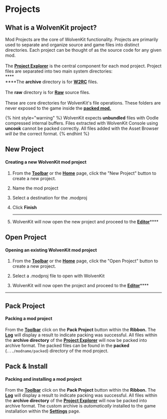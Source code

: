 # Projects

## What is a WolvenKit project?

Mod Projects are the core of WolvenKit functionality. Projects are primarily used to separate and organize source and game files into distinct directories. Each project can be thought of as the source code for any given mod.\
\
The [**Project Explorer**](editor/project-explorer.md) is the central component for each mod project. Project files are separated into two main system directories:\
****\
****The **archive** directory is for [**W2RC**](../help/glossary.md#cr-2-w) files.\
\
The **raw** directory is for [**Raw**](../help/glossary.md#raw) source files.\
\
These are core directories for WolvenKit's file operations. These folders are never exposed to the game inside the [**packed mod.**](../help/glossary.md#packed)

{% hint style="warning" %}
WolvenKit expects **unbundled** files with Oodle compressed internal buffers. Files extracted with WolvenKit Console using **uncook** cannot be packed correctly. All files added with the Asset Browser _will be_ the correct format.
{% endhint %}

## New Project

#### Creating a new WolvenKit mod project

1.  From the [**Toolbar**](editor/toolbar.md#new-project) or the [**Home**](home.md) page, click the "New Project" button to create a new project.


2.  Name the mod project


3.  Select a destination for the .modproj


4.  Click **Finish**

    ****
5. WolvenKit will now open the new project and proceed to the [**Editor**](editor/)****

## Open Project

#### Opening an existing WolvenKit mod project

1.  From the [**Toolbar**](editor/toolbar.md#open-project) or the [**Home**](home.md) page, click the "Open Project" button to create a new project.


2.  Select a .modproj file to open with WolvenKit


3. WolvenKit will now open the project and proceed to the [**Editor**](editor/)****

****

## Pack Project

#### Packing a mod project

From the [**Toolbar**](editor/toolbar.md#pack-project) click on the **Pack Project** button within the **Ribbon.** The [**Log**](editor/log.md) will display a result to indicate packing was successful. All files within the **archive directory** of the [**Project Explorer**](editor/project-explorer.md) will now be packed into archive format. The packed files can be found in the **packed** (`.../modname/packed`) directory of the mod project.

## Pack & Install

#### Packing and installing a mod project

From the [**Toolbar**](editor/toolbar.md#pack-and-install) click on the **Pack Project** button within the **Ribbon.** The [**Log**](editor/log.md) will display a result to indicate packing was successful. All files within the **archive directory** of the [**Project Explorer**](editor/project-explorer.md) will now be packed into archive format. The custom archive is _automatically_ installed to the game installation within the [**Settings**](settings.md) page.
